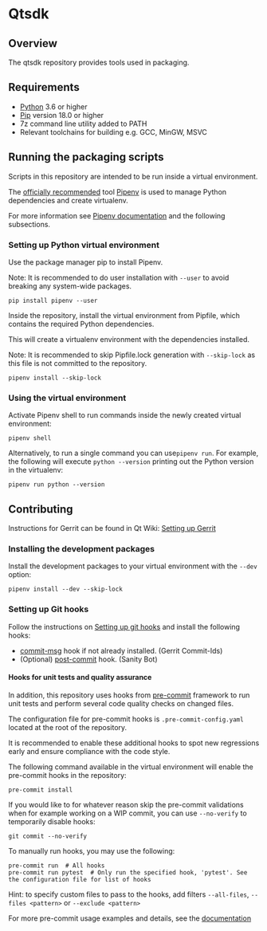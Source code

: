 # Qtsdk

## Overview

The qtsdk repository provides tools used in packaging.

## Requirements

- [Python](https://www.python.org/) 3.6 or higher
- [Pip](https://pip.pypa.io/en/stable/) version 18.0 or higher
- 7z command line utility added to PATH
- Relevant toolchains for building e.g. GCC, MinGW, MSVC

## Running the packaging scripts

Scripts in this repository are intended to be run inside a virtual environment.

The [officially recommended](https://packaging.python.org/en/latest/tutorials/managing-dependencies/#managing-dependencies) tool [Pipenv](https://pipenv.pypa.io/en/latest/) is used to manage Python dependencies and create virtualenv.

For more information see [Pipenv documentation](https://pipenv.pypa.io/en/latest/) and the following subsections.

### Setting up Python virtual environment

Use the package manager pip to install Pipenv.

Note: It is recommended to do user installation with ```--user``` to avoid breaking any system-wide packages.
```
pip install pipenv --user
```

Inside the repository, install the virtual environment from Pipfile, which contains the required Python dependencies.

This will create a virtualenv environment with the dependencies installed.

Note: It is recommended to skip Pipfile.lock generation with ```--skip-lock``` as this file is not committed to the repository.
```
pipenv install --skip-lock
```

### Using the virtual environment

Activate Pipenv shell to run commands inside the newly created virtual environment:
```
pipenv shell
```

Alternatively, to run a single command you can use```pipenv run```.
For example, the following will execute ```python --version``` printing out the Python version in the virtualenv:
```
pipenv run python --version
```

## Contributing

Instructions for Gerrit can be found in Qt Wiki: [Setting up Gerrit](https://wiki.qt.io/Setting_up_Gerrit)

### Installing the development packages

Install the development packages to your virtual environment with the ```--dev``` option:
```
pipenv install --dev --skip-lock
```

### Setting up Git hooks

Follow the instructions on [Setting up git hooks](https://wiki.qt.io/Setting_up_Gerrit#Setting_up_git_hooks) and install the following hooks:
- [commit-msg](http://codereview.qt-project.org/tools/hooks/commit-msg) hook if not already installed. (Gerrit Commit-Ids)
- (Optional) [post-commit](https://code.qt.io/cgit/qt/qtrepotools.git/plain/git-hooks/git_post_commit_hook) hook. (Sanity Bot)

#### Hooks for unit tests and quality assurance

In addition, this repository uses hooks from [pre-commit](https://pre-commit.com/) framework to run unit tests and perform several code quality checks on changed files.

The configuration file for pre-commit hooks is ```.pre-commit-config.yaml``` located at the root of the repository.

It is recommended to enable these additional hooks to spot new regressions early and ensure compliance with the code style.

The following command available in the virtual environment will enable the pre-commit hooks in the repository:
```
pre-commit install
```

If you would like to for whatever reason skip the pre-commit validations when for example working on a WIP commit, you can use ```--no-verify``` to temporarily disable hooks:
```
git commit --no-verify
```

To manually run hooks, you may use the following:

```
pre-commit run  # All hooks
pre-commit run pytest  # Only run the specified hook, 'pytest'. See the configuration file for list of hooks
```

Hint: to specify custom files to pass to the hooks, add filters ```--all-files```, ```--files <pattern>``` or ```--exclude <pattern>```

For more pre-commit usage examples and details, see the [documentation](https://pre-commit.com/)
